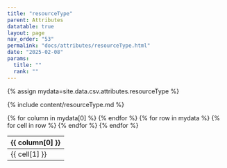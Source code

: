```yaml
---
title: "resourceType"
parent: Attributes
datatable: true
layout: page
nav_order: "53"
permalink: "docs/attributes/resourceType.html"
date: "2025-02-08"
params:
  title: ""
  rank: ""
---
```

{% assign mydata=site.data.csv.attributes.resourceType %} 

{% include content/resourceType.md %}

<table id="myTable" class="display" style="width:100%">
    <thead>
    {% for column in mydata[0] %}
        <th>{{ column[0] }}</th>
    {% endfor %}
    </thead>
    <tbody>
    {% for row in mydata %}
        <tr>
        {% for cell in row %}
            <td>{{ cell[1] }}</td>
        {% endfor %}
        </tr>
    {% endfor %}
    </tbody>
</table>
<script type="text/javascript">
  $(document).ready(function () {
    $('#myTable').DataTable({
      responsive: true,
      deferRender: false,
      paging: false,
      order: [],
    });
  });
</script>
